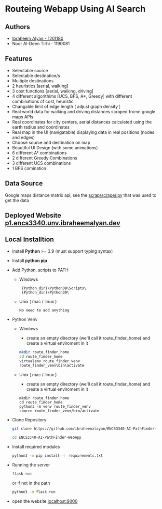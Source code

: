 # Routeing Webapp Using AI Search


## Authors

* [Ibraheem Alyan - 1201180](https://www.ibraheemalyan.dev/)    
* Noor Al-Deen Tirhi - 1190081    

## Features

* Selectable source
* Selectable destination/s
* Multiple destinations
* 2 heuristics [aerial, walking] 
* 3 cost functions  [aerial, walking, driving] 
* 4 different algorithims [UCS, BFS, A*, Greedy] with different combinations of cost, heuristic
* Changable limit of edge length ( adjust graph density )
* Real world data for walking and driving distances scraped fromn google maps APIs
* Real coordinates for city centers, aerial distances calculated using the earth radius and coordinates
* Real map in the UI (navigatable) displaying data in real positions (nodes and edges)
* Choose source and destination on map
* Beautiful UI Design (with some animations)
* 6 different A* combinations
* 2 different Greedy Combinations
* 3 different UCS combinations
* 1 BFS comination

## Data Source

Google maps distance matrix api, see the [scrap/scraper.py](scrap/scraper.py) that was used to get the data

## Deployed Website [p1.encs3340.unv.ibraheemalyan.dev](https://p1.encs3340.unv.ibraheemalyan.dev/)

## Local Installtion

* Install **Python** >= 3.9 (must support typing syntax)
* Install **python pip**
* Add Python, scripts to PATH
    * Windows
       ``` 
        {Python_dir}\Python39\Scripts\
        {Python_dir}\Python39\
       ```
    
    * Unix ( mac / linux )
        
        ```
        No need to add anything
        ```

* Python Venv
    * Windows
        * create an empty directory (we'll call it route_finder_home) and create a virtual enviroment in it
        ```zsh
        mkdir route_finder_home
        cd route_finder_home
        virtualenv route_finder_venv
        route_finder_venv\bin\activate
        ```
    
    * Unix ( mac / linux )

        * create an empty directory (we'll call it route_finder_home) and create a virtual enviroment in it
        
        ```
        mkdir route_finder_home
        cd route_finder_home
        python3 -m venv route_finder_venv
        source route_finder_venv/bin/activate
        ```

* Clone Repository

    ```zsh
    git clone https://github.com/ibraheemalayan/ENCS3340-AI-PathFinder-WebApp    
    ```
    ```zsh
    cd ENCS3340-AI-PathFinder-WebApp    
    ```

* Install required modules

    ```zsh
    python3 -m pip install -r requirements.txt
    ```

* Running the server

    ```zsh    
    flask run    
    ```    
    or if not in the path
    ```zsh    
    python3 -m flask run    
    ```   


* open the website [localhost:9000](http://localhost:9000/)